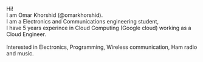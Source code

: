Hi!
<br>I am Omar Khorshid (@omarkhorshid). 
<br>I am a Electronics and Communications engineering student,
<br>I have 5 years experince in Cloud Computing (Google cloud) working as a Cloud Engineer.
<br>
<br>Interested in Electronics, Programming, Wireless communication, Ham radio and music.
